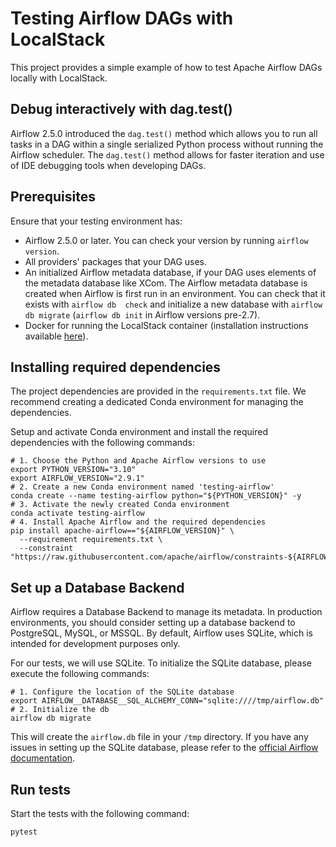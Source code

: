 # Testing Airflow DAGs with LocalStack

This project provides a simple example of how to test Apache Airflow DAGs locally with LocalStack. 

## Debug interactively with dag.test()
Airflow 2.5.0 introduced the `dag.test()` method which allows you to run all tasks in a DAG within a single serialized 
Python process without running the Airflow scheduler. The `dag.test()` method allows for faster iteration and use of IDE 
debugging tools when developing DAGs.

## Prerequisites
Ensure that your testing environment has:
* Airflow 2.5.0 or later. You can check your version by running `airflow version`.
* All providers' packages that your DAG uses.
* An initialized Airflow metadata database, if your DAG uses elements of the metadata database like XCom. The Airflow 
metadata database is created when Airflow is first run in an environment. You can check that it exists with `airflow db 
check` and initialize a new database with `airflow db migrate` (`airflow db init` in Airflow versions pre-2.7).
* Docker for running the LocalStack container (installation instructions available [here](https://www.docker.com/get-started/)).

## Installing required dependencies
The project dependencies are provided in the `requirements.txt` file. We recommend creating a dedicated Conda 
environment for managing the dependencies.

Setup and activate Conda environment and install the required dependencies with the following commands:
```shell
# 1. Choose the Python and Apache Airflow versions to use 
export PYTHON_VERSION="3.10"
export AIRFLOW_VERSION="2.9.1"
# 2. Create a new Conda environment named 'testing-airflow'
conda create --name testing-airflow python="${PYTHON_VERSION}" -y
# 3. Activate the newly created Conda environment
conda activate testing-airflow
# 4. Install Apache Airflow and the required dependencies
pip install apache-airflow=="${AIRFLOW_VERSION}" \
  --requirement requirements.txt \
  --constraint "https://raw.githubusercontent.com/apache/airflow/constraints-${AIRFLOW_VERSION}/constraints-${PYTHON_VERSION}.txt"
```

## Set up a Database Backend
Airflow requires a Database Backend to manage its metadata. In production environments, you should consider setting up a 
database backend to PostgreSQL, MySQL, or MSSQL. By default, Airflow uses SQLite, which is intended for development 
purposes only.

For our tests, we will use SQLite. To initialize the SQLite database, please execute the following commands:
```shell
# 1. Configure the location of the SQLite database
export AIRFLOW__DATABASE__SQL_ALCHEMY_CONN="sqlite:////tmp/airflow.db"
# 2. Initialize the db
airflow db migrate
```
This will create the `airflow.db` file in your `/tmp` directory. 
If you have any issues in setting up the SQLite database, please refer to the [official Airflow documentation](https://airflow.apache.org/docs/apache-airflow/stable/howto/set-up-database.html#setting-up-a-sqlite-database).

## Run tests
Start the tests with the following command:
```shell
pytest
```